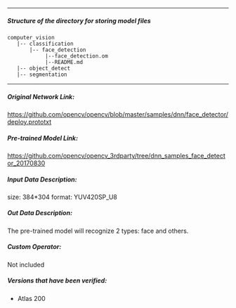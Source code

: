 *******************************************************************************
##### Structure of the directory for storing model files
```
computer_vision
   |-- classification
       |-- face_detection
            |--face_detection.om
            |--README.md
   |-- object_detect
   |-- segmentation
```

*******************************************************************************

##### Original Network Link:
https://github.com/opencv/opencv/blob/master/samples/dnn/face_detector/deploy.prototxt

##### Pre-trained Model Link:
https://github.com/opencv/opencv_3rdparty/tree/dnn_samples_face_detector_20170830

##### Input Data Description:
size: 384*304
format: YUV420SP_U8

##### Out Data Description:
The pre-trained model will recognize 2 types: face and others.

##### Custom Operator:
Not included

##### Versions that have been verified:
- Atlas 200
